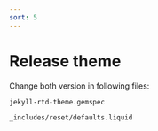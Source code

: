 ```yaml
---
sort: 5
---
```


# Release theme

Change both version in following files:

```
jekyll-rtd-theme.gemspec

_includes/reset/defaults.liquid
```
